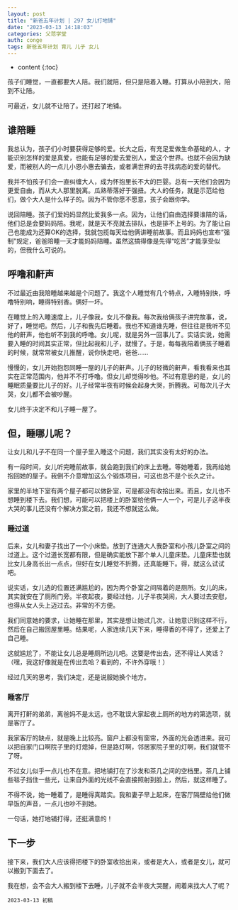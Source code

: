 ```yaml
---
layout: post
title: "新爸五年计划 | 297 女儿打地铺"
date: "2023-03-13 14:18:03"
categories: 父范学堂
auth: conge
tags: 新爸五年计划 育儿 儿子 女儿 
---
```

* content
{:toc}

孩子们睡觉，一直都要大人陪。我们就陪，但只是陪着入睡。打算从小陪到大，陪到不让陪。

可最近，女儿就不让陪了。还打起了地铺。




## 谁陪睡

我总认为，孩子们小时要获得足够的爱。长大之后，有充足爱做生命基础的人，才能识别怎样的爱是真爱，也能有足够的爱去爱别人，爱这个世界。也就不会因为缺爱，而被别人的一点儿小恩小惠去骗去，或者满世界的去寻找病态的爱的替代。

我并不怕孩子们会一直纠缠大人，成为怀抱里长不大的巨婴。总有一天他们会因为更爱自由，而从大人那里脱离。瓜熟蒂落好于强扭。大人的任务，就是示范给他们，做个大人是什么样子的。因为不管你愿不愿意，孩子会跟你学。

说回陪睡。孩子们爱妈妈显然比爱我多一点。因为，让他们自由选择要谁陪的话，他们总是会要妈妈陪。我呢，就是天不亮就去排队，也是排不上号的。为了能让自己也能成为还算OK的选择，我就包揽每天给他俩讲睡前故事。而且妈妈也宣布“强制”规定，爸爸陪睡一天才能妈妈陪睡。虽然这搞得像是先得“吃苦”才能享受似的，但我什么可说的。

## 呼噜和鼾声

不过最近由我陪睡越来越是个问题了。我这个人睡觉有几个特点，入睡特别快，呼噜特别响，睡得特别香。俩好一坏。

在睡觉上的入睡速度上，儿子像我，女儿不像我。每次我给俩孩子讲完故事，说，好了，睡觉吧。然后，儿子和我先后睡着。我也不知道谁先睡，但往往是我听不见他的鼾声，他也听不到我的呼噜。女儿呢，就是另外一回事儿了。实话实说，她需要入睡的时间其实正常，但比起我和儿子，就慢了。于是，每每我陪着俩孩子睡着的时候，就常常被女儿推醒，说你快走吧，爸爸……

慢慢的，女儿开始抱怨同睡一屋的儿子的鼾声。儿子的轻微的鼾声，看我看来也其实在正常范围内，他并不不打呼噜。但女儿却觉得吵他。不过有意思的是，女儿的睡眠质量要比儿子的好。儿子经常半夜有时候会起身大哭，折腾我。可每次儿子大哭，女儿都不会被吵醒。

女儿终于决定不和儿子睡一屋了。

## 但，睡哪儿呢？

让女儿和儿子不在同一个屋子里入睡这个问题，我们其实没有太好的办法。

有一段时间，女儿听完睡前故事，就会跑到我们的床上去睡。等她睡着，我再给她抱回她的屋子。我倒不介意增加这么个锻炼项目，可这也总不是个长久之计。

家里的半地下室有两个屋子都可以做卧室，可是都没有收拾出来。而且，女儿也不想睡到楼下去。我们想，可能可以把楼上的卧室给他俩一人一个，可是儿子这半夜大哭的事儿还没有个解决方案之前，我还不想就这么做。

### 睡过道

后来，女儿和妻子找出了一个小床垫。放到了连通大人我卧室和小孩儿卧室之间的过道上。这个过道长宽都有限，但是确实能放下那个单人儿童床垫。儿童床垫也就比女儿身高长出一点点，但好在女儿睡觉不折腾，还真能睡下。得，就这么试试吧。

说实话，女儿选的位置还满尴尬的，因为两个卧室之间隔着的是厕所。女儿的床，其实就安在了厕所门旁。半夜起夜，要经过他，儿子半夜哭闹，大人要过去安慰，也得从女人头上迈过去。非常的不方便。

我们同意她的要求，让她睡在那里，其实是想让她试几次，让她意识到这样不行，然后在自己搬回屋里睡。结果呢，人家连续几天下来，睡得香的不得了，还爱上了自己睡。

这就尴尬了，不能让女儿总是睡厕所边儿吧。这要是传出去，还不得让人笑话？（嘿，我这好像就是在传出去哈？看到的，不许外穿哦！）

经过几天的思考，我们决定，还是说服她换个地方。

### 睡客厅

离开打鼾的弟弟，离爸妈不是太远，也不耽误大家起夜上厕所的地方的第选项，就是客厅了。

我家客厅的缺点，就是晚上比较亮。窗户上都没有窗帘，外面的光会透进来。我可以把自家门口啊院子里的灯熄掉，但是路灯啊，邻居家院子里的灯啊，我们就管不了呀。

不过女儿似乎一点儿也不在意。把地铺打在了沙发和茶几之间的空档里。茶几上铺些毯子挡住一些光，让来自外面的光线不会直接照射到脸上，然后，就这样睡了。

不得不说，她一睡着了，是睡得真踏实。我和妻子早上起床，在客厅隔壁给他们做早饭的声音，一点儿也吵不到她。

一句话，她打地铺打得，还挺满意的！

## 下一步

接下来，我们大人应该得把楼下的卧室收拾出来，或者是大人，或者是女儿，就可以搬到下面去了。

我在想，会不会大人搬到楼下去睡，儿子就不会半夜大哭醒，闹着来找大人了呢？



```
2023-03-13 初稿
```
